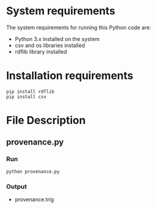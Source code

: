# System requirements #
The system requirements for running this Python code are:

- Python 3.x installed on the system
- csv and os libraries installed
- rdflib library installed 

# Installation requirements #

```
pip install rdflib
pip install csv
```

# File Description #

## provenance.py ##

### Run ###
```
python provenance.py
```

### Output ###
- provenance.trig


